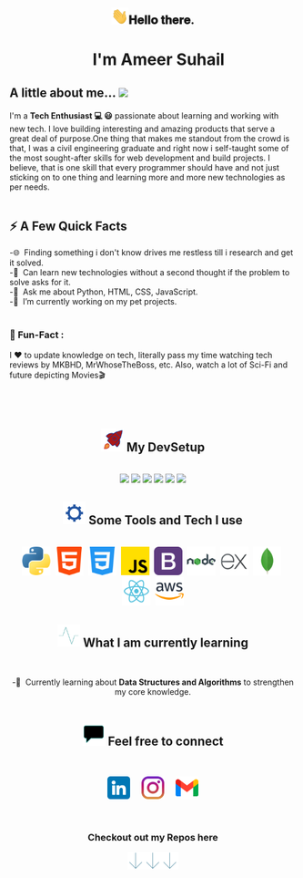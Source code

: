 <!-- <br><br><div align="center">
	<br>
		<img src="assets/githeader.svg" width="600px">
	<br>
</div><br><br> -->

<div align="center">
<h2><img src="assets/Hi.gif" width="30">𝐇𝐞𝐥𝐥𝐨 𝐭𝐡𝐞𝐫𝐞.</h2>
<h1> &nbsp;&nbsp;&nbsp;I'm Ameer Suhail </h1>
</div>

## A little about me... <img src="https://media.giphy.com/media/VgCDAzcKvsR6OM0uWg/giphy.gif" width="50">

I'm a **Tech Enthusiast 💻 😃** passionate about learning and working with new tech. I love building interesting and amazing products that serve a great deal of purpose.One thing that makes me standout from the crowd is that, I was a civil engineering graduate and right now i self-taught some of the most sought-after skills for web development and build projects. I believe, that is one skill that every programmer should have and not just sticking on to one thing and learning more and more new technologies as per needs.<br/><br/>

## ⚡️ A Few Quick Facts

-🌐&nbsp;&nbsp;Finding something i don't know drives me restless till i research and get it solved.<br>
-📖&nbsp;&nbsp;Can learn new technologies without a second thought if the problem to solve asks for it.<br>
-💬&nbsp;&nbsp;Ask me about Python, HTML, CSS, JavaScript.<br/>
-🔭&nbsp;&nbsp;I’m currently working on my pet projects.<br/><br/>

<h3>🎉  Fun-Fact :</h3> I ❤️ to update knowledge on tech, literally pass my time watching tech reviews by MKBHD, MrWhoseTheBoss, etc. Also, watch a lot of Sci-Fi and future depicting Movies🎬<br><br><br>

<br>
<div align="center">
<h2><img src="assets/rocket.svg" width="40px"> My DevSetup</h2><br>
<img height="30" src="https://img.shields.io/badge/Legion-555555.svg?&style=flat-square&logo=Lenovo&logoColor=E2231A"> <img height="30" src="https://img.shields.io/badge/Windows-555555.svg?&style=flat-square&logo=windows&logoColor=0078D6"> <img height="30" src="https://img.shields.io/badge/Chrome-555555.svg?&style=flat-square&logo=google-chrome&logoColor=FABC0C"> <img height="30" src="https://img.shields.io/badge/VS Code-555555?style=flat-square&logo=visual-studio-code&logoColor=007ACC"> <img height="30" src="https://img.shields.io/badge/Terminal-555555.svg?&style=flat-square&logo=powershell&logoColor=white"> <img height="30" src="https://img.shields.io/badge/Spotify-555555.svg?&style=flat-square&logo=spotify&logoColor=1ED760">

<h2><img src="assets/tools.svg" width="40px"> Some Tools and Tech I use</h2><br>
<code><img height="50" src="assets/skills/python.png"></code>&nbsp;
<code><img height="50" src="assets/skills/html.png"></code>&nbsp;
<code><img height="50" src="assets/skills/css.png"></code>&nbsp;
<code><img height="50" src="assets/skills/js.png"></code>&nbsp;
<code><img height="50" src="assets/skills/bootstrap.png"></code>&nbsp;
<code><img height="50" src="assets/skills/node.png"></code>&nbsp;
<code><img height="50" src="assets/skills/express.png"></code>&nbsp;
<code><img height="50" src="assets/skills/mongodb.png"></code>&nbsp;
<code><img height="50" src="assets/skills/react.png"></code>&nbsp;
<code><img height="50" src="assets/skills/aws.png"></code><br>

<h2><img src="assets/pulse.svg" width="40px"> What I am currently learning </h2><br>

-🔭&nbsp;&nbsp;Currently learning about <b>Data Structures and Algorithms</b> to strengthen my core knowledge.<br/><br/>

</div>

<h2 align="center"><img src="assets/connectme.svg" width="40px"> Feel free to connect</h2><br>

<p align="center">
  <a href="https://www.linkedin.com/in/k-ameer-suhail-aba0b8216/"><img alt="linkedin" title="linkedin" height="40" width="40" src="connect-icons/linkedin.png"></a>&nbsp;&nbsp;&nbsp;&nbsp;
  <a href="https://www.instagram.com/amxxrsuhail/?next=%2F"><img alt="LinkedIn" title="instagram" height="40" width="40" src="connect-icons/instagram.png"></a>&nbsp;&nbsp;&nbsp;&nbsp;
  <a href="mailto: kameer41099@gmail.com"><img alt="gmail" title="gmail" height="40" width="40" src="connect-icons/gmail.png"></a>
</p>
<br>

<div align="center">
<h3><b>Checkout out my Repos here<b></h3>
<img src="assets/arrow1.svg" width="30px"><img src="assets/arrow1.svg" width="30px"><img src="assets/arrow1.svg" width="30px">
</div>
